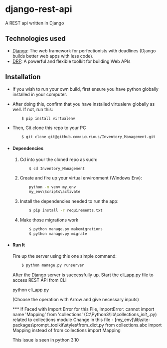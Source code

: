 # django-rest-api
A REST api written in Django 

## Technologies used
* [Django](https://www.djangoproject.com/): The web framework for perfectionists with deadlines (Django builds better web apps with less code).
* [DRF](www.django-rest-framework.org/): A powerful and flexible toolkit for building Web APIs


## Installation
* If you wish to run your own build, first ensure you have python globally installed in your computer. 
* After doing this, confirm that you have installed virtualenv globally as well. If not, run this:
    ```bash
        $ pip install virtualenv
    ```
* Then, Git clone this repo to your PC
    ```bash
        $ git clone git@github.com:icurious/Inventory_Management.git
    ```

* #### Dependencies
    1. Cd into your the cloned repo as such:
        ```bash
            $ cd Inventory_Management
        ```
    2. Create and fire up your virtual environment (Windows Env):
        ```bash
            python -m venv my_env
            my_env\Scripts\activate
        ```
    3. Install the dependencies needed to run the app:
        ```bash
            $ pip install -r requirements.txt
        ```
    4. Make those migrations work
        ```bash
            $ python manage.py makemigrations
            $ python manage.py migrate
        ```

* #### Run It
    Fire up the server using this one simple command:
    ```bash
        $ python manage.py runserver
    ```


    After the Django server is successfully up.
    Start the cli_app.py file to access REST API from CLI

    python cli_app.py

    (Choose the operation with Arrow and give necessary inputs)


    *** If Faced with Import Error for this File, 
    ImportError: cannot import name 'Mapping' from 'collections' (C:\Python3\lib\collections\__init__.py)
    related to collections module
    Change in this file - \[my_env]\lib\site-packages\prompt_toolkit\styles\from_dict.py
    from collections.abc import Mapping instead of from collections import Mapping

    This issue is seen in python 3.10